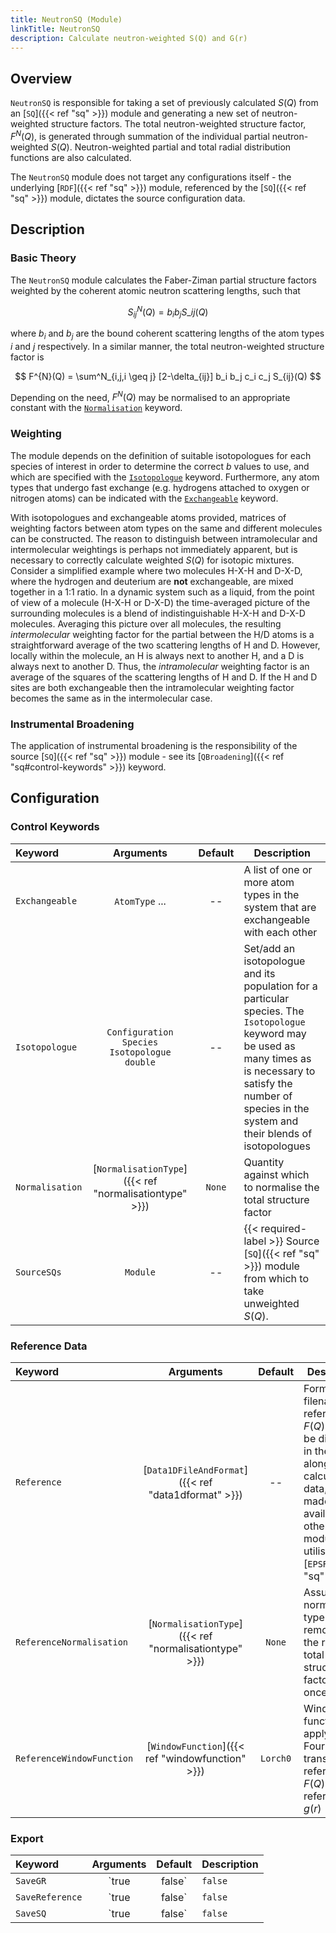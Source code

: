 ```yaml
---
title: NeutronSQ (Module)
linkTitle: NeutronSQ
description: Calculate neutron-weighted S(Q) and G(r)
---
```


## Overview

`NeutronSQ` is responsible for taking a set of previously calculated $S(Q)$ from an [`SQ`]({{< ref "sq" >}}) module and generating a new set of neutron-weighted structure factors. The total neutron-weighted structure factor, $F^{N}(Q)$, is generated through summation of the individual partial neutron-weighted $S(Q)$. Neutron-weighted partial and total radial distribution functions are also calculated.

The `NeutronSQ` module does not target any configurations itself - the underlying [`RDF`]({{< ref "sq" >}}) module, referenced by the [`SQ`]({{< ref "sq" >}}) module, dictates the source configuration data.

## Description

### Basic Theory

The `NeutronSQ` module calculates the Faber-Ziman partial structure factors weighted by the coherent atomic neutron scattering lengths, such that

$$ S^{N}_{ij}(Q) = b_i b_j S\_{ij}(Q) $$

where $b_i$ and $b_j$ are the bound coherent scattering lengths of the atom types $i$ and $j$ respectively. In a similar manner, the total neutron-weighted structure factor is

$$ F^{N}(Q) = \sum^N_{i,j,i \geq j} [2-\delta_{ij}] b_i b_j c_i c_j S_{ij}(Q) $$

Depending on the need, $F^{N}(Q)$ may be normalised to an appropriate constant with the [`Normalisation`](#control-keywords) keyword.

### Weighting

The module depends on the definition of suitable isotopologues for each species of interest in order to determine the correct $b$ values to use, and which are specified with the [`Isotopologue`](#control-keywords) keyword. Furthermore, any atom types that undergo fast exchange (e.g. hydrogens attached to oxygen or nitrogen atoms) can be indicated with the [`Exchangeable`](#control-keywords) keyword.

With isotopologues and exchangeable atoms provided, matrices of weighting factors between atom types on the same and different molecules can be constructed. The reason to distinguish between intramolecular and intermolecular weightings is perhaps not immediately apparent, but is necessary to correctly calculate weighted $S(Q)$ for isotopic mixtures. Consider a simplified example where two molecules H-X-H and D-X-D, where the hydrogen and deuterium are **not** exchangeable, are mixed together in a 1:1 ratio. In a dynamic system such as a liquid, from the point of view of a molecule (H-X-H or D-X-D) the time-averaged picture of the surrounding molecules is a blend of indistinguishable H-X-H and D-X-D molecules. Averaging this picture over all molecules, the resulting _intermolecular_ weighting factor for the partial between the H/D atoms is a straightforward average of the two scattering lengths of H and D. However, locally within the molecule, an H is always next to another H, and a D is always next to another D. Thus, the _intramolecular_ weighting factor is an average of the squares of the scattering lengths of H and D. If the H and D sites are both exchangeable then the intramolecular weighting factor becomes the same as in the intermolecular case.

### Instrumental Broadening

The application of instrumental broadening is the responsibility of the source [`SQ`]({{< ref "sq" >}}) module - see its [`QBroadening`]({{< ref "sq#control-keywords" >}}) keyword.

## Configuration

### Control Keywords
|Keyword|Arguments|Default|Description|
|:------|:-------:|:-----:|-----------|
|`Exchangeable`|`AtomType` ...|--|A list of one or more atom types in the system that are exchangeable with each other|
|`Isotopologue`|`Configuration`</br>`Species`</br>`Isotopologue`</br>`double`|--|Set/add an isotopologue and its population for a particular species. The `Isotopologue` keyword may be used as many times as is necessary to satisfy the number of species in the system and their blends of isotopologues|
|`Normalisation`|[`NormalisationType`]({{< ref "normalisationtype" >}})|`None`|Quantity against which to normalise the total structure factor|
|`SourceSQs`|`Module`|--|{{< required-label >}} Source [`SQ`]({{< ref "sq" >}}) module from which to take unweighted $S(Q)$.|

### Reference Data
Keyword|Arguments|Default|Description|
|:------|:-------:|:-----:|-----------|
|`Reference`|[`Data1DFileAndFormat`]({{< ref "data1dformat" >}})|--|Format and filename of reference $F(Q)$ data, to be displayed in the GUI alongside calculated data, and made available for other modules to utilise (e.g. [`EPSR`]({{< ref "sq" >}})|
|`ReferenceNormalisation`|[`NormalisationType`]({{< ref "normalisationtype" >}})|`None`|Assumed normalisation type to remove from the reference total structure factor data once loaded|
|`ReferenceWindowFunction`|[`WindowFunction`]({{< ref "windowfunction" >}})|`Lorch0`|Window function to apply when Fourier-transforming reference $F(Q)$ to a reference $g(r)$|

### Export
|Keyword|Arguments|Default|Description|
|:------|:-------:|:-----:|-----------|
|`SaveGR`|`true|false`|`false`|Save weighted g(r) and G(r). Separate files are written for each partial between atom types $i$ and $j$, as well as the total.||
|`SaveReference`|`true|false`|`false`|Save the reference data and its Fourier transform|
|`SaveSQ`|`true|false`|`false`|Save weighted partial and total structure factors. Separate files are written for each partial between atom types $i$ and $j$, as well as the total.|
